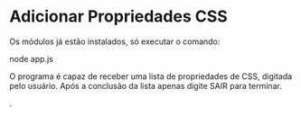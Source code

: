  
# Adicionar Propriedades CSS

Os módulos já estão instalados, só executar o comando:

node app.js

O programa é capaz de receber uma lista de propriedades de CSS, digitada pelo usuário. Após a conclusão da lista apenas digite SAIR para terminar.

.



